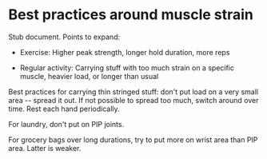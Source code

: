 # Best practices around muscle strain

Stub document. Points to expand:

* Exercise: Higher peak strength, longer hold duration, more reps

* Regular activity: Carrying stuff with too much strain on a specific
  muscle, heavier load, or longer than usual

Best practices for carrying thin stringed stuff: don't put load on a
very small area -- spread it out. If not possible to spread too much,
switch around over time. Rest each hand periodically.

For laundry, don't put on PIP joints.

For grocery bags over long durations, try to put more on wrist area
than PIP area. Latter is weaker.
